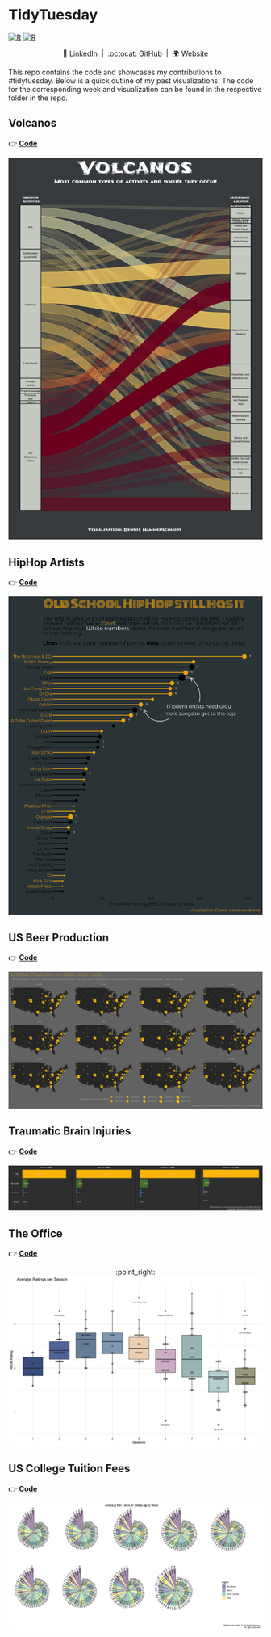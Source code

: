 # TidyTuesday

[![R](https://img.shields.io/badge/Project-Build%20with%20♥-blue?style=for-the-badge&logo=R)](https://github.com/dennis-hammerschmidt/tidy_tuesday)
[![R](https://img.shields.io/badge/Powered%20By-Tidyverse-blue?style=for-the-badge&logo=R)](https://github.com/dennis-hammerschmidt/tidy_tuesday)

<div align="center">

:necktie: [LinkedIn][LinkedIn]&nbsp;&nbsp;|&nbsp;&nbsp;[:octocat: GitHub][GitHub]&nbsp;&nbsp;|&nbsp;&nbsp;:earth_africa: [Website][Website]

</div>

<!--
Quick Link 
-->

[LinkedIn]:https://www.linkedin.com/in/dennis-hammerschmidt/
[GitHub]:https://github.com/dennis-hammerschmidt/
[Website]:https://dennis-hammerschmidt.rbind.io/

This repo contains the code and showcases my contributions to #tidytuesday. Below is a quick outline of my past visualizations. The code for the corresponding week and visualization can be found in the respective folder in the repo.

## Volcanos

:point_right: **[Code](week20_2020/2020_W20_Volcano.R)** 

<p align="center">
  <img src="week20_2020/final_graph.png">
</p>

## HipHop Artists

:point_right: **[Code](week16_2020/2020_W16_HipHop.R)** 

<p align="center">
  <img src="week16_2020/final_graph.png">
</p>

## US Beer Production

:point_right: **[Code](week14_2020/2020_W14_Beer.R)** 

<p align="center">
  <img src="week14_2020/final_graph.png">
</p>

## Traumatic Brain Injuries

:point_right: **[Code](week13_2020/2020_W13_TBI.Rmd)** 

<p align="center">
  <img src="week13_2020/TidyTuesday_CDC.gif">
</p>

## The Office

:point_right: **[Code](week12_2020/2020_W12_The_Office.R)** 

<p align="center">:point_right: 
  <img src="week12_2020/boxplot.png">
</p>

## US College Tuition Fees

:point_right: **[Code](week11_2020/2020_W11_Tuition_Data.R)** 

<p align="center">
  <img src="week11_2020/final_plot.png">
</p>
